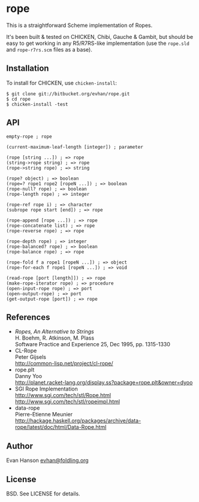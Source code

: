 rope
====
This is a straightforward Scheme implementation of Ropes.

It's been built & tested on CHICKEN, Chibi, Gauche & Gambit, but should
be easy to get working in any R5/R7RS-like implementation (use the
`rope.sld` and `rope-r7rs.scm` files as a base).

Installation
------------
To install for CHICKEN, use `chicken-install`:

    $ git clone git://bitbucket.org/evhan/rope.git
    $ cd rope
    $ chicken-install -test

API
---
    empty-rope ; rope
    
    (current-maximum-leaf-length [integer]) ; parameter
    
    (rope [string ...]) ; => rope
    (string->rope string) ; => rope
    (rope->string rope) ; => string
    
    (rope? object) ; => boolean
    (rope=? rope1 rope2 [ropeN ...]) ; => boolean
    (rope-null? rope) ; => boolean
    (rope-length rope) ; => integer
    
    (rope-ref rope i) ; => character
    (subrope rope start [end]) ; => rope
    
    (rope-append [rope ...]) ; => rope
    (rope-concatenate list) ; => rope
    (rope-reverse rope) ; => rope
    
    (rope-depth rope) ; => integer
    (rope-balanced? rope) ; => boolean
    (rope-balance rope) ; => rope
    
    (rope-fold f a rope1 [ropeN ...]) ; => object
    (rope-for-each f rope1 [ropeN ...]) ; => void
    
    (read-rope [port [length]]) ; => rope
    (make-rope-iterator rope) ; => procedure
    (open-input-rope rope) ; => port
    (open-output-rope) ; => port
    (get-output-rope [port]) ; => rope

References
----------
* *Ropes, An Alternative to Strings*  
  H. Boehm, R. Atkinson, M. Plass  
  Software Practice and Experience 25, Dec 1995, pp. 1315-1330
* CL-Rope  
  Peter Gijsels  
  <http://common-lisp.net/project/cl-rope/>
* rope.plt  
  Danny Yoo  
  <http://planet.racket-lang.org/display.ss?package=rope.plt&owner=dyoo>
* SGI Rope Implementation  
  <http://www.sgi.com/tech/stl/Rope.html>  
  <http://www.sgi.com/tech/stl/ropeimpl.html>
* data-rope  
  Pierre-Etienne Meunier  
  <http://hackage.haskell.org/packages/archive/data-rope/latest/doc/html/Data-Rope.html>

Author
------
Evan Hanson <evhan@foldling.org>

License
-------
BSD. See LICENSE for details.
